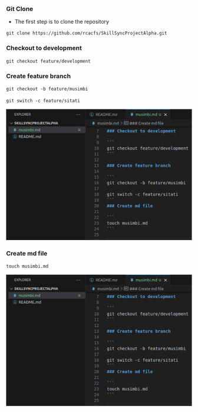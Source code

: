 ### Git Clone
- The first step is to clone the repository
```
git clone https://github.com/rcacfs/SkillSyncProjectAlpha.git
```

### Checkout to development

```
git checkout feature/development
```

### Create feature branch

```
git checkout -b feature/musimbi

git switch -c feature/sitati
```

![checkout](images/image.png)
### Create md file

```
touch musimbi.md
```
![comment](images/image.png)
